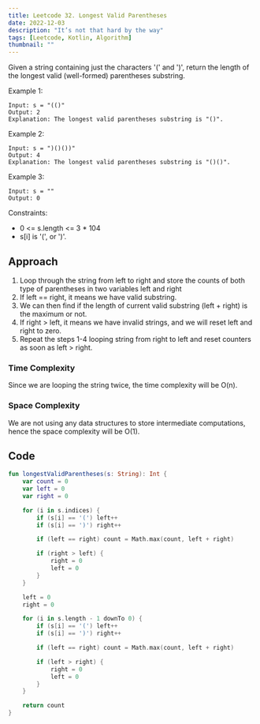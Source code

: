```yaml
---
title: Leetcode 32. Longest Valid Parentheses
date: 2022-12-03
description: "It’s not that hard by the way"
tags: [Leetcode, Kotlin, Algorithm]
thumbnail: ""
---
```


Given a string containing just the characters '(' and ')', return the length of the longest valid (well-formed)
parentheses substring.

Example 1:

```shell
Input: s = "(()"
Output: 2
Explanation: The longest valid parentheses substring is "()".
```

Example 2:

```shell
Input: s = ")()())"
Output: 4
Explanation: The longest valid parentheses substring is "()()".
```

Example 3:

```shell
Input: s = ""
Output: 0
```

Constraints:

- 0 <= s.length <= 3 * 104
- s[i] is '(', or ')'.

## Approach

1. Loop through the string from left to right and store the counts of both type of parentheses in two variables left and
   right
2. If left == right, it means we have valid substring.
3. We can then find if the length of current valid substring (left + right) is the maximum or not.
4. If right > left, it means we have invalid strings, and we will reset left and right to zero.
5. Repeat the steps 1-4 looping string from right to left and reset counters as soon as left > right.


### Time Complexity
Since we are looping the string twice, the time complexity will be O(n).

### Space Complexity
We are not using any data structures to store intermediate computations, hence the space complexity will be O(1).

## Code

```kotlin
fun longestValidParentheses(s: String): Int {
    var count = 0
    var left = 0
    var right = 0

    for (i in s.indices) {
        if (s[i] == '(') left++
        if (s[i] == ')') right++

        if (left == right) count = Math.max(count, left + right)

        if (right > left) {
            right = 0
            left = 0
        }
    }

    left = 0
    right = 0

    for (i in s.length - 1 downTo 0) {
        if (s[i] == '(') left++
        if (s[i] == ')') right++

        if (left == right) count = Math.max(count, left + right)

        if (left > right) {
            right = 0
            left = 0
        }
    }

    return count
}
```